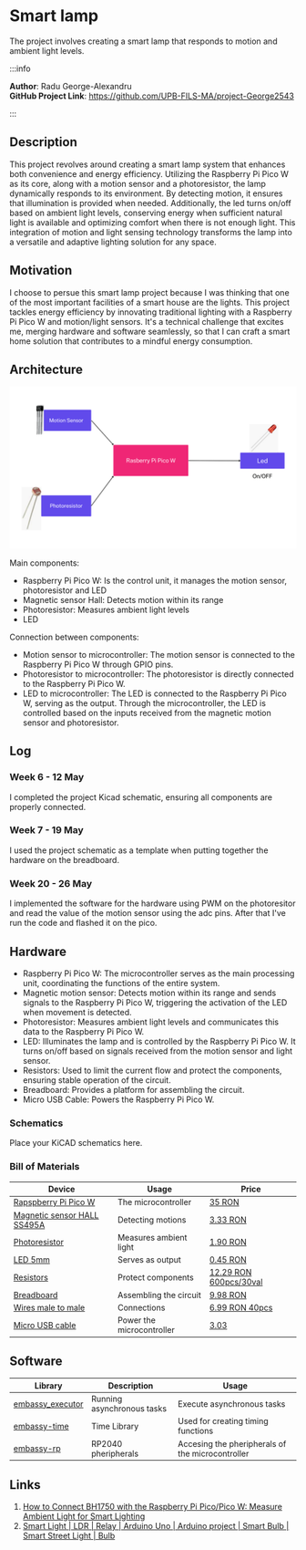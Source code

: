 
# Smart lamp
The project involves creating a smart lamp that responds to motion and ambient light levels. 

:::info 

**Author**: Radu George-Alexandru \
**GitHub Project Link**: https://github.com/UPB-FILS-MA/project-George2543

:::

## Description

This project revolves around creating a smart lamp system that enhances both convenience and energy efficiency. Utilizing the Raspberry Pi Pico W as its core, along with a motion sensor and a photoresistor, the lamp dynamically responds to its environment. By detecting motion, it ensures that illumination is provided when needed. Additionally, the led turns on/off based on ambient light levels, conserving energy when sufficient natural light is available and optimizing comfort when there is not enough light. This integration of motion and light sensing technology transforms the lamp into a versatile and adaptive lighting solution for any space.


## Motivation

I choose to persue this smart lamp project because I was thinking that one of the most important facilities of a smart house are the lights. This project tackles energy efficiency by innovating traditional lighting with a Raspberry Pi Pico W and motion/light sensors. It's a technical challenge that excites me, merging hardware and software seamlessly, so that I can craft a smart home solution that contributes to a mindful energy consumption.

## Architecture 


![Architecture](./Architecture.png)


Main components:
- Raspberry Pi Pico W: Is the control unit, it manages the motion sensor, photoresistor and LED
- Magnetic sensor Hall: Detects motion within its range
- Photoresistor: Measures ambient light levels
- LED

 Connection between components:
 - Motion sensor to microcontroller: The motion sensor is connected to the Raspberry Pi Pico W through GPIO pins.
 - Photoresistor to microcontroller: The photoresistor is directly connected to the Raspberry Pi Pico W.
 - LED to microcontroller: The LED is connected to the Raspberry Pi Pico W, serving as the output. Through the microcontroller, the LED is controlled based on the inputs received from the magnetic motion sensor and photoresistor.
 

## Log

<!-- write every week your progress here -->

### Week 6 - 12 May
I completed the project Kicad schematic, ensuring all components are properly connected.

### Week 7 - 19 May
I used the project schematic as a template when putting together the hardware on the breadboard.

### Week 20 - 26 May
I implemented the software for the hardware using PWM on the photoresitor and read the value of the motion sensor using the adc pins. After that I've run the code and flashed it on the pico.

## Hardware

- Raspberry Pi Pico W: The microcontroller serves as the main processing unit, coordinating the functions of the entire system.
- Magnetic motion sensor: Detects motion within its range and sends signals to the Raspberry Pi Pico W, triggering the activation of the LED when movement is detected.
- Photoresistor: Measures ambient light levels and communicates this data to the Raspberry Pi Pico W.
- LED: Illuminates the lamp and is controlled by the Raspberry Pi Pico W. It turns on/off based on signals received from the motion sensor and light sensor.
- Resistors: Used to limit the current flow and protect the components, ensuring stable operation of the circuit.
- Breadboard: Provides a platform for assembling the circuit.
- Micro USB Cable: Powers the Raspberry Pi Pico W.


### Schematics

Place your KiCAD schematics here.

### Bill of Materials

<!-- Fill out this table with all the hardware components that you might need.

The format is 
```
| [Device](link://to/device) | This is used ... | [price](link://to/store) |

```

-->

| Device | Usage | Price |
|--------|--------|-------|
| [Rapspberry Pi Pico W](https://www.raspberrypi.com/documentation/microcontrollers/raspberry-pi-pico.html) | The microcontroller | [35 RON](https://www.optimusdigital.ro/en/raspberry-pi-boards/12394-raspberry-pi-pico-w.html) |
|[Magnetic sensor HALL SS495A](https://pdf1.alldatasheet.com/datasheet-pdf/view/124002/HONEYWELL/SS495A.html)|Detecting motions|[3.33 RON](https://ardushop.ro/ro/senzori/1291-ss495a-ss495a1-95a-solid-state-sensor.html?search_query=senzor+magnetic+hall&results=215)|
|[Photoresistor](https://digilent.com/reference/_media/ni:photoresistor_ds.pdf)|Measures ambient light|[1.90 RON](https://www.optimusdigital.ro/ro/componente-electronice-altele/28-fotorezistor10-pcs-set.html?search_query=photoresistor&results=3)|
|[LED 5mm](https://www.farnell.com/datasheets/1498852.pdf)|Serves as output|[0.45 RON](https://ardushop.ro/ro/electronica/299-led-5mm.html?search_query=led+5mm&results=621)|
|[Resistors](https://ardushop.ro/ro/electronica/212-set-rezistente-14w-600buc30-valori-10r-1m.html?search_query=rezistor&results=43)|Protect components|[12.29 RON 600pcs/30val](https://ardushop.ro/ro/electronica/212-set-rezistente-14w-600buc30-valori-10r-1m.html?search_query=rezistor&results=43)|
|[Breadboard](https://www.mouser.com/datasheet/2/58/BPS-MAR-BB830_BB830T-001-6408.pdf)|Assembling the circuit|[9.98 RON](https://www.optimusdigital.ro/ro/prototipare-breadboard-uri/8-breadboard-830-points.html?search_query=breadboard+830&results=16)|
|[Wires male to male](https://media.digikey.com/pdf/Data%20Sheets/Digi-Key%20PDFs/Jumper_Wire_Kits.pdf)|Connections|[6.99 RON 40pcs](https://www.optimusdigital.ro/ro/fire-fire-mufate/886-set-fire-tata-tata-40p-15-cm.html?search_query=fire+tata+tata&results=78)|
|[Micro USB cable](https://www.optimusdigital.ro/ro/cabluri-cabluri-usb/4576-cablu-albastru-micro-usb-50-cm.html?search_query=cablu+micro+usb&results=146)|Power the microcontroller|[3.03](https://www.optimusdigital.ro/ro/cabluri-cabluri-usb/4576-cablu-albastru-micro-usb-50-cm.html?search_query=cablu+micro+usb&results=146)|



## Software

| Library | Description | Usage |
|---------|-------------|-------|
| [embassy_executor](https://github.com/embassy-rs/embassy) |  Running asynchronous tasks | Execute asynchronous tasks |
| [embassy-time](https://github.com/embassy-rs/embassy/tree/main/embassy-time) | Time Library | Used for creating timing functions |
| [embassy-rp](https://github.com/embassy-rs/embassy/tree/main/embassy-rp) | RP2040 pheripherals | Accesing the pheripherals of the microcontroller  |


## Links

<!-- Add a few links that inspired you and that you think you will use for your project -->

1. [How to Connect BH1750 with the Raspberry Pi Pico/Pico W: Measure Ambient Light for Smart Lighting](https://www.youtube.com/watch?v=l9MAZu7yvN4&ab_channel=Shilleh)
2. [Smart Light | LDR | Relay | Arduino Uno | Arduino project | Smart Bulb | Smart Street Light | Bulb](https://www.youtube.com/watch?v=OapZNPaKrmA&ab_channel=ElectronicsUniversity)


